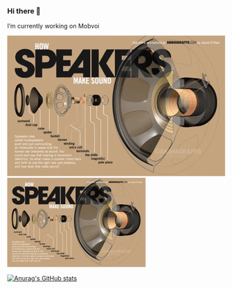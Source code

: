 ### Hi there 👋
I’m currently working on Mobvoi

![image_loudspeaker](https://github.com/diaodiaolzq/diaodiaolzq/blob/main/images/IMG_3056.GIF)<img src="https://github.com/diaodiaolzq/diaodiaolzq/blob/main/images/IMG_3056.GIF" style="zoom:50%" />


[![Anurag's GitHub stats](https://github-readme-stats.vercel.app/api?username=diaodiaolzq)](https://github.com/anuraghazra/github-readme-stats)

<!--
**diaodiaolzq/diaodiaolzq** is a ✨ _special_ ✨ repository because its `README.md` (this file) appears on your GitHub profile.

Here are some ideas to get you started:

- 🔭 I’m currently working on ...
- 🌱 I’m currently learning ...
- 👯 I’m looking to collaborate on ...
- 🤔 I’m looking for help with ...
- 💬 Ask me about ...
- 📫 How to reach me: ...
- 😄 Pronouns: ...
- ⚡ Fun fact: ...
-->
